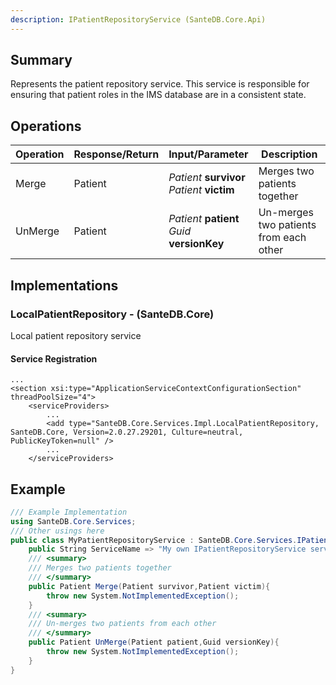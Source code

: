 ```yaml
---
description: IPatientRepositoryService (SanteDB.Core.Api)
---
```


## Summary
Represents the patient repository service. This service is responsible
            for ensuring that patient roles in the IMS database are in a consistent
            state.

## Operations

|Operation|Response/Return|Input/Parameter|Description|
|-|-|-|-|
|Merge|Patient|*Patient* **survivor**<br/>*Patient* **victim**|Merges two patients together|
|UnMerge|Patient|*Patient* **patient**<br/>*Guid* **versionKey**|Un-merges two patients from each other|

## Implementations


### LocalPatientRepository - (SanteDB.Core)
Local patient repository service

#### Service Registration
```markup
...
<section xsi:type="ApplicationServiceContextConfigurationSection" threadPoolSize="4">
	<serviceProviders>
		...
		<add type="SanteDB.Core.Services.Impl.LocalPatientRepository, SanteDB.Core, Version=2.0.27.29201, Culture=neutral, PublicKeyToken=null" />
		...
	</serviceProviders>
```
## Example
```csharp
/// Example Implementation
using SanteDB.Core.Services;
/// Other usings here
public class MyPatientRepositoryService : SanteDB.Core.Services.IPatientRepositoryService { 
	public String ServiceName => "My own IPatientRepositoryService service";
	/// <summary>
	/// Merges two patients together
	/// </summary>
	public Patient Merge(Patient survivor,Patient victim){
		throw new System.NotImplementedException();
	}
	/// <summary>
	/// Un-merges two patients from each other
	/// </summary>
	public Patient UnMerge(Patient patient,Guid versionKey){
		throw new System.NotImplementedException();
	}
}
```
